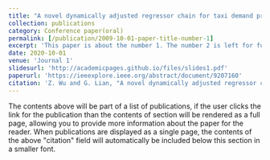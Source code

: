 ```yaml
---
title: "A novel dynamically adjusted regressor chain for taxi demand prediction"
collection: publications
category: Conference paper(oral)
permalink: [/publication/2009-10-01-paper-title-number-1]
excerpt: 'This paper is about the number 1. The number 2 is left for future work.'
date: 2020-10-01
venue: 'Journal 1'
slidesurl: 'http://academicpages.github.io/files/slides1.pdf'
paperurl: 'https://ieeexplore.ieee.org/abstract/document/9207160'
citation: 'Z. Wu and G. Lian, "A novel dynamically adjusted regressor chain for taxi demand prediction," 2020 International Joint Conference on Neural Networks (IJCNN), Glasgow, UK, 2020, pp. 1-10, doi: 10.1109/IJCNN48605.2020.9207160.'
---
```


The contents above will be part of a list of publications, if the user clicks the link for the publication than the contents of section will be rendered as a full page, allowing you to provide more information about the paper for the reader. When publications are displayed as a single page, the contents of the above "citation" field will automatically be included below this section in a smaller font.
